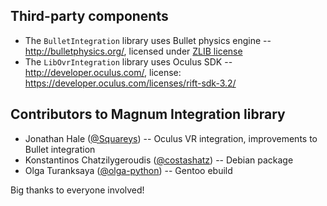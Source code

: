 Third-party components
----------------------

*   The `BulletIntegration` library uses Bullet physics engine -- http://bulletphysics.org/,
    licensed under [ZLIB license](http://zlib.net/zlib_license.html)
*   The `LibOvrIntegration` library uses Oculus SDK -- http://developer.oculus.com/,
    license: https://developer.oculus.com/licenses/rift-sdk-3.2/

Contributors to Magnum Integration library
--------------------------------------

*   Jonathan Hale ([@Squareys](https://github.com/Squareys)) -- Oculus VR
    integration, improvements to Bullet integration
*   Konstantinos Chatzilygeroudis ([@costashatz](https://github.com/costashatz)) --
    Debian package
*   Olga Turanksaya ([@olga-python](https://github.com/olga-python)) -- Gentoo
    ebuild

Big thanks to everyone involved!
